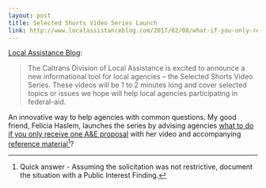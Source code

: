 ```yaml
---
layout: post
title: Selected Shorts Video Series Launch
link: http://www.localassistanceblog.com/2017/02/08/what-if-you-only-receive-1-ae-proposal-selected-shorts-video-series/
---
```


[Local Assistance Blog](http://www.localassistanceblog.com/2017/02/08/what-if-you-only-receive-1-ae-proposal-selected-shorts-video-series/):

>The Caltrans Division of Local Assistance is excited to announce a new informational tool for local agencies – the Selected Shorts Video Series.  These videos will be 1 to 2 minutes long and cover selected topics or issues we hope will help local agencies participating in federal-aid.

An innovative way to help agencies with common questions. My good friend, Felicia Haslem, launches the series by advising agencies [what to do if you only receive one A&E proposal](http://www.localassistanceblog.com/2017/02/08/what-if-you-only-receive-1-ae-proposal-selected-shorts-video-series/) with her video and accompanying [reference material](http://www.dot.ca.gov/hq/LocalPrograms/AE/2017/PDQA-AE-Video-Shorts-1_Reference-Material.pdf)[^answer]?

[^answer]: Quick answer - Assuming the solicitation was not restrictive, document the situation with a Public Interest Finding.